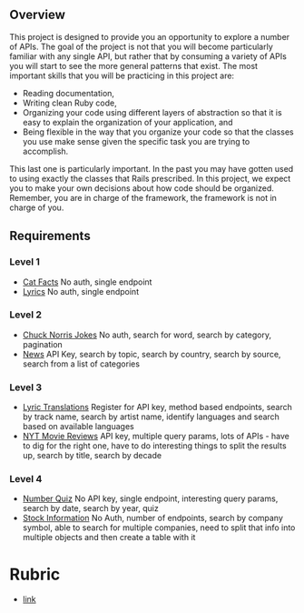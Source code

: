 ## Overview

This project is designed to provide you an opportunity to explore a number of APIs. The goal of the project is not that you will become particularly familiar with any single API, but rather that by consuming a variety of APIs you will start to see the more general patterns that exist. The most important skills that you will be practicing in this project are:

* Reading documentation,
* Writing clean Ruby code,
* Organizing your code using different layers of abstraction so that it is easy to explain the organization of your application, and
* Being flexible in the way that you organize your code so that the classes you use make sense given the specific task you are trying to accomplish.

This last one is particularly important. In the past you may have gotten used to using exactly the classes that Rails prescribed. In this project, we expect you to make your own decisions about how code should be organized. Remember, you are in charge of the framework, the framework is not in charge of you.

## Requirements

### Level 1

* [Cat Facts](stories/catfacts) No auth, single endpoint
* [Lyrics](stories/lyrics) No auth, single endpoint

### Level 2

* [Chuck Norris Jokes](stories/chuck) No auth, search for word, search by category, pagination
* [News](stories/news) API Key, search by topic, search by country, search by source, search from a list of categories

### Level 3

* [Lyric Translations](stories/lyric_translation) Register for API key, method based endpoints, search by track name, search by artist name, identify languages and search based on available languages
* [NYT Movie Reviews](stories/nyt_movies) API key, multiple query params, lots of APIs - have to dig for the right one, have to do interesting things to split the results up, search by title, search by decade

### Level 4

* [Number Quiz](stories/numbers) No API key, single endpoint, interesting query params, search by date, search by year, quiz
* [Stock Information](stories/stocks) No Auth, number of endpoints, search by company symbol, able to search for multiple companies, need to split that info into multiple objects and then create a table with it

# Rubric

* [link](rubric)
